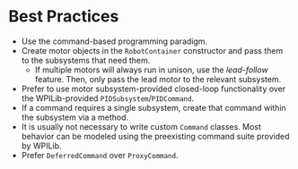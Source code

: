 # Best Practices

* Use the command-based programming paradigm.
* Create motor objects in the `RobotContainer` constructor and pass them to the subsystems that need them.
    * If multiple motors will always run in unison, use the *lead-follow* feature. Then, only pass the lead motor to the relevant subsystem.
* Prefer to use motor subsystem-provided closed-loop functionality over the WPILib-provided `PIDSubsystem`/`PIDCommand`.
* If a command requires a single subsystem, create that command within the subsystem via a method.
* It is usually not necessary to write custom `Command` classes. Most behavior can be modeled using the preexisting command suite provided by WPILib.
* Prefer `DeferredCommand` over `ProxyCommand`.
